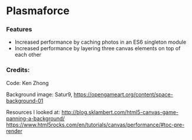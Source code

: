 # Plasmaforce


### Features
- Increased performance by caching photos in an ES6 singleton module
- Increased performance by layering three canvas elements on top of each other


### Credits:
Code: Ken Zhong

Background image: Satur9, https://opengameart.org/content/space-background-01


Resources I looked at:
http://blog.sklambert.com/html5-canvas-game-panning-a-background/
https://www.html5rocks.com/en/tutorials/canvas/performance/#toc-pre-render
